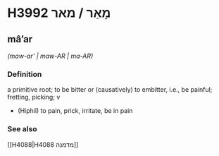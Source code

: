 # H3992 מָאַר / מאר

## mâʼar

_(maw-ar' | maw-AR | ma-AR)_

### Definition

a primitive root; to be bitter or (causatively) to embitter, i.e., be painful; fretting, picking; v

- (Hiphil) to pain, prick, irritate, be in pain

### See also

[[H4088|H4088 מדמנה]]
